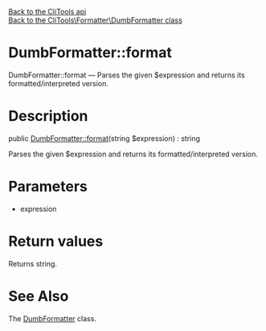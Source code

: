 [Back to the CliTools api](https://github.com/lingtalfi/CliTools/blob/master/doc/api/CliTools.md)<br>
[Back to the CliTools\Formatter\DumbFormatter class](https://github.com/lingtalfi/CliTools/blob/master/doc/api/CliTools/Formatter/DumbFormatter.md)


DumbFormatter::format
================



DumbFormatter::format — Parses the given $expression and returns its formatted/interpreted version.




Description
================


public [DumbFormatter::format](https://github.com/lingtalfi/CliTools/blob/master/doc/api/CliTools/Formatter/DumbFormatter/format.md)(string $expression) : string




Parses the given $expression and returns its formatted/interpreted version.




Parameters
================


- expression

    


Return values
================

Returns string.







See Also
================

The [DumbFormatter](https://github.com/lingtalfi/CliTools/blob/master/doc/api/CliTools/Formatter/DumbFormatter.md) class.




